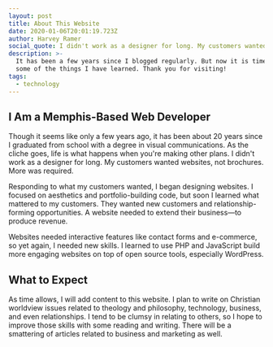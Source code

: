 ```yaml
---
layout: post
title: About This Website
date: 2020-01-06T20:01:19.723Z
author: Harvey Ramer
social_quote: I didn't work as a designer for long. My customers wanted websites, not brochures. More was required.
description: >-
  It has been a few years since I blogged regularly. But now it is time to share
  some of the things I have learned. Thank you for visiting!
tags:
  - technology
---
```


## I Am a Memphis-Based Web Developer

Though it seems like only a few years ago, it has been about 20 years since I graduated from school with a degree in visual communications. As the cliche goes, life is what happens when you're making other plans. I didn't work as a designer for long. My customers wanted websites, not brochures. More was required.

Responding to what my customers wanted, I began designing websites. I focused on aesthetics and portfolio-building code, but soon I learned what mattered to my customers. They wanted new customers and relationship-forming opportunities. A website needed to extend their business—to produce revenue.

Websites needed interactive features like contact forms and e-commerce, so yet again, I needed new skills. I learned to use PHP and JavaScript build more engaging websites on top of open source tools, especially WordPress.

## What to Expect

As time allows, I will add content to this website. I plan to write on Christian worldview issues related to theology and philosophy, technology, business, and even relationships. I tend to be clumsy in relating to others, so I hope to improve those skills with some reading and writing. There will be a smattering of articles related to business and marketing as well.
